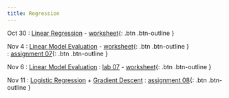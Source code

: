 ```yaml
---
title: Regression
---
```


Oct 30 
: [Linear Regression](https://github.com/gallettilance/CS506-Fall2024/raw/main/lecture_14/14_Linear_Regression.pdf) - [worksheet](https://github.com/gallettilance/CS506-Fall2024/blob/main/lecture_14/worksheet_14.ipynb){: .btn .btn-outline }  

Nov 4 
: [Linear Model Evaluation](https://github.com/gallettilance/CS506-Fall2024/raw/main/lecture_15/15_Linear_Model_Evaluation.pdf) - [worksheet](https://github.com/gallettilance/CS506-Fall2024/blob/main/lecture_15/worksheet_15.ipynb){: .btn .btn-outline }  
  : [assignment 07](#){: .btn .btn-outline } 

Nov 6 
: [Linear Model Evaluation](https://github.com/gallettilance/CS506-Fall2024/raw/main/lecture_16/16_Linear_Model_Evaluation.pdf) : [lab 07](../labs/lab7) - [worksheet](https://github.com/gallettilance/CS506-Fall2024/blob/main/lecture_16/worksheet_16.ipynb){: .btn .btn-outline }  

Nov 11 
: [Logistic Regression](https://github.com/gallettilance/CS506-Fall2024/raw/main/lecture_21/21_Logistic_Regression.pdf) + [Gradient Descent](https://github.com/gallettilance/CS506-Fall2024/raw/main/lecture_21/21_Gradient_Descent.pdf) 
  : [assignment 08](../assignments/assignment8){: .btn .btn-outline } 
